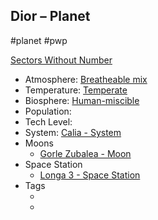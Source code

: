 ## Dior &ndash; Planet

#planet #pwp

[Sectors Without Number](https://sectorswithoutnumber.com/sector/bfDcBzTtgpeyLUfwzjio/planet/xEYUiIUyimHizn9a4XTH)

- Atmosphere: [Breatheable mix](STARS%20WITHOUT%20NUMBER,%20FREE%20EDITION%20-%20obsidian.md#Breatheable%20Mix)
- Temperature: [Temperate](STARS%20WITHOUT%20NUMBER,%20FREE%20EDITION%20-%20obsidian.md#Temperate)
- Biosphere: [Human-miscible](STARS%20WITHOUT%20NUMBER,%20FREE%20EDITION%20-%20obsidian.md#Human-Miscible)
- Population: [](STARS%20WITHOUT%20NUMBER,%20FREE%20EDITION%20-%20obsidian.md#Population%20Sizes|Fewer%20Than%20a%20Million%20Inhabitants)
- Tech Level: [](STARS%20WITHOUT%20NUMBER,%20FREE%20EDITION%20-%20obsidian.md#Planetary%20Tech%20Levels|TL3)
- System: [Calia - System](Calia%20-%20System.md)
- Moons
   - [Gorle Zubalea - Moon](Gorle%20Zubalea%20-%20Moon.md)
- Space Station
   - [Longa 3 - Space Station](Longa%203%20-%20Space%20Station.md)
- Tags
   - [](STARS%20WITHOUT%20NUMBER,%20FREE%20EDITION%20-%20obsidian.md#Local%20Specialty|Local%20Specialty)
   - [](STARS%20WITHOUT%20NUMBER,%20FREE%20EDITION%20-%20obsidian.md#Shackled%20World|Shackled%20World)

